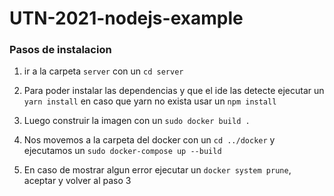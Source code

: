 # UTN-2021-nodejs-example

### Pasos de instalacion

1. ir a la carpeta `server` con un `cd server`

2. Para poder instalar las dependencias y que el ide las detecte ejecutar un `yarn install` en caso que yarn no exista usar un `npm install`

3. Luego construir la imagen con un `sudo docker build .`

4. Nos movemos a la carpeta del docker con un `cd ../docker` y ejecutamos un `sudo docker-compose up --build`

5. En caso de mostrar algun error ejecutar un `docker system prune`, aceptar y volver al paso 3
